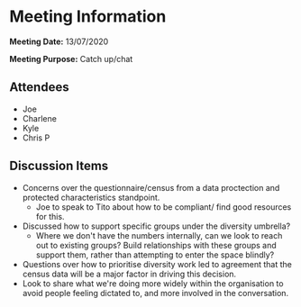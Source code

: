 # Meeting Information

**Meeting Date:** 13/07/2020

**Meeting Purpose:** Catch up/chat

## Attendees

- Joe
- Charlene
- Kyle
- Chris P

## Discussion Items

- Concerns over the questionnaire/census from a data proctection and protected characteristics standpoint.
  - Joe to speak to Tito about how to be compliant/ find good resources for this.
- Discussed how to support specific groups under the diversity umbrella?
  - Where we don't have the numbers internally, can we look to reach out to existing groups? Build relationships with these groups and support them, rather than attempting to enter the space blindly?
- Questions over how to prioritise diversity work led to agreement that the census data will be a major factor in driving this decision.
- Look to share what we're doing more widely within the organisation to avoid people feeling dictated to, and more involved in the conversation.
